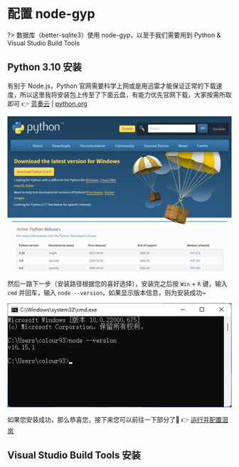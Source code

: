 # 配置 node-gyp

?> 数据库（better-sqlite3）使用 node-gyp，以至于我们需要用到 Python & Visual Studio Build Tools

## Python 3.10 安装

有别于 Node.js，Python 官网需要科学上网或是用迅雷才能保证正常的下载速度，所以这里我将安装包上传至了下面云盘，有能力优先官网下载，大家按需所取即可 👉 [蓝奏云](http://py.furrrrrrrrry.icu) | [python.org](https://www.python.org/downloads//)

![Python 官网](../assets/deployYinlan/installPython1.png)

然后一路下一步（安装路径根据您的喜好选择），安装完之后按 `Win` + `R` 键，输入 `cmd` 并回车，输入 `node --version`，如果显示版本信息，则为安装成功~

![安装完毕](../assets/deployYinlan/installNode2.png)

如果您安装成功，那么恭喜您，接下来您可以前往一下部分了🎉 👉 [运行并配置洇岚](/deployYinlan/deployYinlan)

## Visual Studio Build Tools 安装

